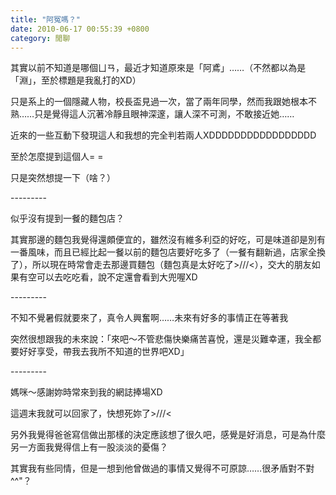 ```yaml
---
title: "阿冤嗎？"
date: 2010-06-17 00:55:39 +0800
category: 閒聊
---
```

<p>其實以前不知道是哪個ㄩㄢ，最近才知道原來是「阿鳶」&hellip;&hellip;（不然都以為是「淵」，至於標題是我亂打的XD）</p><p>只是系上的一個隱藏人物，校長盃見過一次，當了兩年同學，然而我跟她根本不熟&hellip;&hellip;只是覺得這人沉著冷靜且眼神深邃，讓人深不可測，不敢接近她&hellip;&hellip;</p><p>近來的一些互動下發現這人和我想的完全判若兩人XDDDDDDDDDDDDDDDDD</p><p>至於怎麼提到這個人= =</p><p>只是突然想提一下（啥？）</p><p>---------</p><p>似乎沒有提到一餐的麵包店？</p><p>其實那邊的麵包我覺得還頗便宜的，雖然沒有維多利亞的好吃，可是味道卻是別有一番風味，而且已經比起一餐以前的麵包店要好吃多了（一餐有翻新過，店家全換了），所以現在時常會走去那邊買麵包（麵包真是太好吃了&gt;///&lt;），交大的朋友如果有空可以去吃吃看，說不定還會看到大兜喔XD</p><p>---------</p><p>不知不覺暑假就要來了，真令人興奮啊&hellip;&hellip;未來有好多的事情正在等著我</p><p>突然很想跟我的未來說：「來吧～不管悲傷快樂痛苦喜悅，還是災難幸運，我全都要好好享受，帶我去我所不知道的世界吧XD」</p><p>---------</p><p>媽咪～感謝妳時常來到我的網誌捧場XD</p><p>這週末我就可以回家了，快想死妳了&gt;///&lt;</p><p>另外我覺得爸爸寫信做出那樣的決定應該想了很久吧，感覺是好消息，可是為什麼另一方面我覺得信上有一股淡淡的憂傷？</p><p>其實我有些同情，但是一想到他曾做過的事情又覺得不可原諒&hellip;&hellip;很矛盾對不對^^"？</p>
